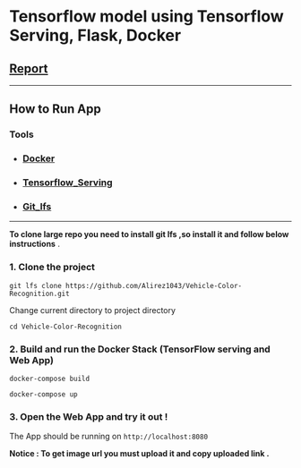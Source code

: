 # Tensorflow model using Tensorflow Serving, Flask, Docker

## [ Report](https://docs.docker.com/desktop/)


---------------------------------------------------------------------------------------------

## How to Run App

### Tools 

+ ### [ Docker](https://docs.docker.com/desktop/)
+ ### [Tensorflow_Serving](https://www.tensorflow.org/tfx/guide/serving)
+ ### [Git_lfs](https://git-lfs.github.com/)

---------------------------------------------------------------------------------------------
**To clone large repo you need to install git lfs ,so install it and follow below instructions** .

### 1. Clone the project
```
git lfs clone https://github.com/Alirez1043/Vehicle-Color-Recognition.git
```
Change current directory to project directory
```
cd Vehicle-Color-Recognition
```
### 2. Build and run the Docker Stack (TensorFlow serving and Web App)
```
docker-compose build 
```
```
docker-compose up
```
### 3. Open the Web App and try it out !
The App should be running on    ```http://localhost:8080```

**Notice : To get image url you must upload it and copy uploaded link .**
